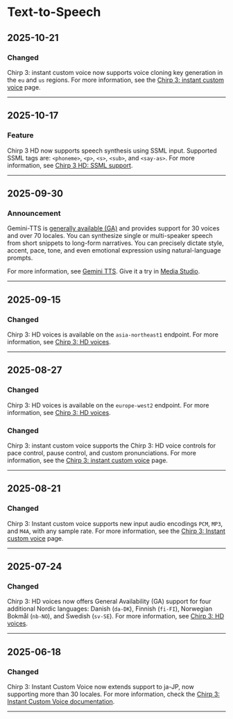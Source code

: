 # Text-to-Speech

## 2025-10-21

### Changed

Chirp 3: instant custom voice now supports voice cloning key generation in the `eu` and `us` regions. For more information, see the [Chirp 3: instant custom voice](https://docs.cloud.google.com/text-to-speech/docs/chirp3-instant-custom-voice#use_chirp_3_hd_voice_controls) page.

---
## 2025-10-17

### Feature

Chirp 3 HD now supports speech synthesis using SSML input. Supported SSML tags are: `<phoneme>`, `<p>`, `<s>`, `<sub>`, and `<say-as>`. For more information, see [Chirp 3 HD: SSML support](https://cloud.google.com/text-to-speech/docs/chirp3-hd#chirp3-hd-ssml).

---
## 2025-09-30

### Announcement

Gemini-TTS is [generally available (GA)](https://cloud.google.com/products?e=48754805#product-launch-stages) and provides support for 30 voices and over 70 locales. You can synthesize single or multi-speaker speech from short snippets to long-form narratives. You can precisely dictate style, accent, pace, tone, and even emotional expression using natural-language prompts.

For more information, see [Gemini TTS](https://cloud.google.com/text-to-speech/docs/gemini-tts). Give it a try in [Media Studio](https://console.cloud.google.com/vertex-ai/studio/media/generate;tab=audio).

---
## 2025-09-15

### Changed

Chirp 3: HD voices is available on the `asia-northeast1` endpoint. For more information, see [Chirp 3: HD voices](https://cloud.google.com/text-to-speech/docs/chirp3-hd).

---
## 2025-08-27

### Changed

Chirp 3: HD voices is available on the `europe-west2` endpoint. For more information, see [Chirp 3: HD voices](https://cloud.google.com/text-to-speech/docs/chirp3-hd).

### Changed

Chirp 3: instant custom voice supports the Chirp 3: HD voice controls for pace control, pause control, and custom pronunciations. For more information, see the [Chirp 3: instant custom voice](https://cloud.google.com/text-to-speech/docs/chirp3-instant-custom-voice#use_chirp_3_hd_voice_controls) page.

---
## 2025-08-21

### Changed

Chirp 3: Instant custom voice supports new input audio encodings `PCM`, `MP3`, and `M4A`, with any sample rate. For more information, see the [Chirp 3: Instant custom voice](https://cloud.google.com/text-to-speech/docs/chirp3-instant-custom-voice) page.

---
## 2025-07-24

### Changed

Chirp 3: HD voices now offers General Availability (GA) support for four additional Nordic languages: Danish (`da-DK`), Finnish (`fi-FI`), Norwegian Bokmål (`nb-NO`), and Swedish (`sv-SE`). For more information, see [Chirp 3: HD voices](https://cloud.google.com/text-to-speech/docs/chirp3-hd).

---
## 2025-06-18

### Changed

Chirp 3: Instant Custom Voice now extends support to ja-JP, now supporting more than 30 locales. For more information, check the [Chirp 3: Instant Custom Voice documentation](https://cloud.google.com/text-to-speech/docs/chirp3-instant-custom-voice).

---
